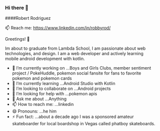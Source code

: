 ### Hi there 👋

####Robert Rodriguez

📫 Reach me:
https://www.linkedin.com/in/robbyrod/

Greetings! 👋

Im about to graduate from Lambda School, I am passionate about web technologies, and design. I am a web developer and actively learning mobile android development with kotlin.


- 🔭 I’m currently working on ...Boys and Girls Clubs, member sentiment project / PokeHuddle, pokemon social fansite for fans to favorite pokemon and pokemon cards
- 🌱 I’m currently learning ...Android Studio with Kotlin
- 👯 I’m looking to collaborate on ...Android projects
- 🤔 I’m looking for help with ...pokemon apis
- 💬 Ask me about ...Anything
- 📫 How to reach me: ...linkedin
- 😄 Pronouns: ...he him
- ⚡ Fun fact: ...about a decade ago I was a sponsored amateur skateboarder for local boardshop in Vegas called phatboy skateboards.
